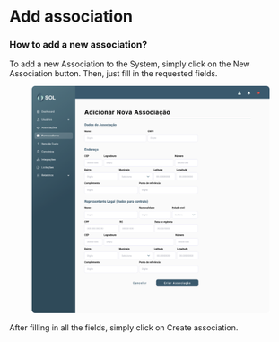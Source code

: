 # Add association

### How to add a new association?

To add a new Association to the System, simply click on the New Association button. Then, just fill in the requested fields.

<figure><img src="../../../.gitbook/assets/Adicionar Nova Associação.png" alt=""><figcaption></figcaption></figure>

After filling in all the fields, simply click on Create association.
